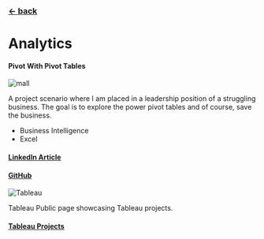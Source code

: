 ### [&larr; back](https://gregorywmorris.github.io/)
# Analytics

#### Pivot With Pivot Tables
![mall](https://raw.githubusercontent.com/gregorywmorris/gregorywmorris.github.io/master/images/mall.jpg)

A project scenario where I am placed in a leadership position of a struggling business. The goal is to explore the power pivot tables and of course, save the business.

* Business Intelligence
* Excel

#### [LinkedIn Article](https://www.linkedin.com/pulse/pivot-tables-gregory-morris)

#### [GitHub](https://github.com/gregorywmorris/excel-with-excel/tree/main/pivotWithPivotTables)

![Tableau](https://raw.githubusercontent.com/gregorywmorris/gregorywmorris.github.io/master/images/icon-tableau-400x400.png)

Tableau Public page showcasing Tableau projects.

#### [Tableau Projects](https://public.tableau.com/app/profile/gregory.morris4179)
